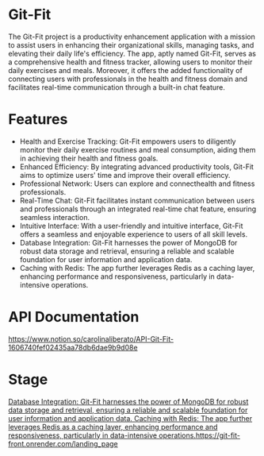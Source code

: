 # Git-Fit
The Git-Fit project is a productivity enhancement application with a mission to assist users in enhancing their organizational skills, managing tasks, and elevating their daily life's efficiency. The app, aptly named Git-Fit, serves as a comprehensive health and fitness tracker, allowing users to monitor their daily exercises and meals. Moreover, it offers the added functionality of connecting users with professionals in the health and fitness domain and facilitates real-time communication through a built-in chat feature.

# Features
- Health and Exercise Tracking: Git-Fit empowers users to diligently monitor their daily exercise routines and meal consumption, aiding them in achieving their health and fitness goals.
- Enhanced Efficiency: By integrating advanced productivity tools, Git-Fit aims to optimize users' time and improve their overall efficiency.
- Professional Network: Users can explore and connecthealth and fitness professionals.
- Real-Time Chat: Git-Fit facilitates instant communication between users and professionals through an integrated real-time chat feature, ensuring seamless interaction.
- Intuitive Interface: With a user-friendly and intuitive interface, Git-Fit offers a seamless and enjoyable experience to users of all skill levels.
- Database Integration: Git-Fit harnesses the power of MongoDB for robust data storage and retrieval, ensuring a reliable and scalable foundation for user information and application data.
- Caching with Redis: The app further leverages Redis as a caching layer, enhancing performance and responsiveness, particularly in data-intensive operations.

# API Documentation
https://www.notion.so/carolinaliberato/API-Git-Fit-1606740fef02435aa78db6dae9b9d08e

# Stage
[Database Integration: Git-Fit harnesses the power of MongoDB for robust data storage and retrieval, ensuring a reliable and scalable foundation for user information and application data.
Caching with Redis: The app further leverages Redis as a caching layer, enhancing performance and responsiveness, particularly in data-intensive operations.](https://git-fit-front.onrender.com/landing_page)https://git-fit-front.onrender.com/landing_page
